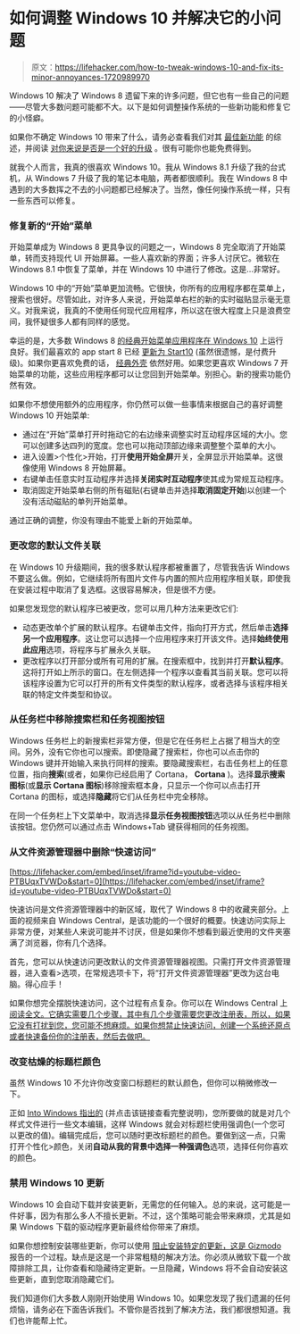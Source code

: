 # 如何调整 Windows 10 并解决它的小问题

> 原文：<https://lifehacker.com/how-to-tweak-windows-10-and-fix-its-minor-annoyances-1720989970>

Windows 10 解决了 Windows 8 遗留下来的许多问题，但它也有一些自己的问题——尽管大多数问题可能都不大。以下是如何调整操作系统的一些新功能和修复它的小怪癖。



如果你不确定 Windows 10 带来了什么，请务必查看我们对其 [最佳新功能](http://lifehacker.com/the-best-new-features-of-windows-10-1680904614) 的综述，并阅读 [对你来说是否是一个好的升级](http://lifehacker.com/should-i-upgrade-to-windows-10-1720838625#_ga=1.72972688.2077799721.1438185154) 。很有可能你也能免费得到。

就我个人而言，我真的很喜欢 Windows 10。我从 Windows 8.1 升级了我的台式机，从 Windows 7 升级了我的笔记本电脑，两者都很顺利。我在 Windows 8 中遇到的大多数挥之不去的小问题都已经解决了。当然，像任何操作系统一样，只有一些东西可以修复。

### 修复新的“开始”菜单

开始菜单成为 Windows 8 更具争议的问题之一，Windows 8 完全取消了开始菜单，转而支持现代 UI 开始屏幕。一些人喜欢新的界面；许多人讨厌它。微软在 Windows 8.1 中恢复了菜单，并在 Windows 10 中进行了修改。这是...非常好。

Windows 10 中的“开始”菜单更加流畅。它很快，你所有的应用程序都在菜单上，搜索也很好。尽管如此，对许多人来说，开始菜单右栏的新的实时磁贴显示毫无意义。对我来说，我真的不使用任何现代应用程序，所以这在很大程度上只是浪费空间，我怀疑很多人都有同样的感觉。

幸运的是，大多数 Windows 8 [的经典开始菜单应用程序在 Windows 10](http://lifehacker.com/psa-start-menu-replacement-apps-still-work-in-windows-1720844314) 上运行良好。我们最喜欢的 app start 8 已经 [更新为 Start10](http://lifehacker.com/start10-brings-the-classic-start-menu-back-to-windows-1-1720920575) (虽然很遗憾，是付费升级)。如果你更喜欢免费的话， [经典外壳](http://www.classicshell.net/) 依然好用。如果您更喜欢 Windows 7 开始菜单的功能，这些应用程序都可以让您回到开始菜单。别担心。新的搜索功能仍然有效。

如果你不想使用额外的应用程序，你仍然可以做一些事情来根据自己的喜好调整 Windows 10 开始菜单:

*   通过在“开始”菜单打开时拖动它的右边缘来调整实时互动程序区域的大小。您可以创建多达四列的宽度。您也可以拖动顶部边缘来调整整个菜单的大小。
*   进入设置>个性化>开始，打开**使用开始全屏**开关，全屏显示开始菜单。这很像使用 Windows 8 开始屏幕。
*   右键单击任意实时互动程序并选择**关闭实时互动程序**使其成为常规互动程序。
*   取消固定开始菜单右侧的所有磁贴(右键单击并选择**取消固定开始**)以创建一个没有活动磁贴的单列开始菜单。

通过正确的调整，你没有理由不能爱上新的开始菜单。

### 更改您的默认文件关联

在 Windows 10 升级期间，我的很多默认程序都被重置了，尽管我告诉 Windows 不要这么做。例如，它继续将所有图片文件与内置的照片应用程序相关联，即使我在安装过程中取消了复选框。这很容易解决，但是很不方便。

如果您发现您的默认程序已被更改，您可以用几种方法来更改它们:

*   动态更改单个扩展的默认程序。右键单击文件，指向打开方式，然后单击**选择另一个应用程序**。这让您可以选择一个应用程序来打开该文件。选择**始终使用此应用**选项，将程序与扩展永久关联。
*   更改程序以打开部分或所有可用的扩展。在搜索框中，找到并打开**默认程序**。这将打开如上所示的窗口。在左侧选择一个程序以查看其当前关联。您可以将该程序设置为它可以打开的所有文件类型的默认程序，或者选择与该程序相关联的特定文件类型和协议。

### **从任务栏中移除搜索栏和任务视图按钮**

Windows 任务栏上的新搜索栏非常方便，但是它在任务栏上占据了相当大的空间。另外，没有它你也可以搜索。即使隐藏了搜索栏，你也可以点击你的 Windows 键并开始输入来执行同样的搜索。要隐藏搜索栏，右击任务栏上的任意位置，指向**搜索**(或者，如果你已经启用了 Cortana， **Cortana** )。选择**显示搜索图标**(或**显示 Cortana 图标**)移除搜索框本身，只显示一个你可以点击打开 Cortana 的图标，或选择**隐藏**将它们从任务栏中完全移除。

在同一个任务栏上下文菜单中，取消选择**显示任务视图按钮**选项以从任务栏中删除该按钮。您仍然可以通过点击 Windows+Tab 键获得相同的任务视图。

### 从文件资源管理器中删除“快速访问”

 [https://lifehacker.com/embed/inset/iframe?id=youtube-video-PTBUqxTVWDo&start=0](https://lifehacker.com/embed/inset/iframe?id=youtube-video-PTBUqxTVWDo&start=0) 

快速访问是文件资源管理器中的新区域，取代了 Windows 8 中的收藏夹部分。上面的视频来自 Windows Central，是该功能的一个很好的概要。快速访问实际上非常方便，对某些人来说可能并不讨厌，但是如果你不想看到最近使用的文件夹塞满了浏览器，你有几个选择。

首先，您可以从快速访问更改默认的文件资源管理器视图。只需打开文件资源管理器，进入查看>选项，在常规选项卡下，将“打开文件资源管理器”更改为这台电脑。得心应手！

如果你想完全摆脱快速访问，这个过程有点复杂。你可以在 Windows Central 上 [阅读全文。它确实需要几个步骤，其中有几个步骤需要您更改注册表，所以，如果它没有打扰到您，您可能不想麻烦。如果你想禁止快速访问，创建一个系统还原点或者快速备份你的注册表，然后去做吧。](http://www.windowscentral.com/how-remove-quick-access-file-explorer-windows-10) 

### 改变枯燥的标题栏颜色

虽然 Windows 10 不允许你改变窗口标题栏的默认颜色，但你可以稍微修改一下。

正如 [Into Windows 指出的](http://www.intowindows.com/how-to-change-title-bar-color-in-windows-10/) (并点击该链接查看完整说明)，您所要做的就是对几个样式文件进行一些文本编辑，这样 Windows 就会对标题栏使用强调色(一个您可以更改的值)。编辑完成后，您可以随时更改标题栏的颜色。要做到这一点，只需打开个性化>颜色，关闭**自动从我的背景中选择一种强调色**选项，选择任何你喜欢的颜色。

### 禁用 Windows 10 更新

Windows 10 会自动下载并安装更新，无需您的任何输入。总的来说，这可能是一件好事，因为有那么多人不擅长更新。不过，这个策略可能会带来麻烦，尤其是如果 Windows 下载的驱动程序更新最终给你带来了麻烦。

如果你想控制安装哪些更新，你可以使用 [阻止安装特定的更新，这是 Gizmodo](http://reviews.gizmodo.com/heres-the-incredibly-hacky-way-to-disable-windows-10-up-1720768012#_ga=1.77109782.2077799721.1438185154) 报告的一个过程。缺点是这是一个非常粗糙的解决方法。你必须从微软下载一个故障排除工具，让你查看和隐藏待定更新。一旦隐藏，Windows 将不会自动安装这些更新，直到您取消隐藏它们。

我们知道你们大多数人刚刚开始使用 Windows 10。如果您发现了我们遗漏的任何烦恼，请务必在下面告诉我们。不管你是否找到了解决方法，我们都很想知道。我们也许能帮上忙。
